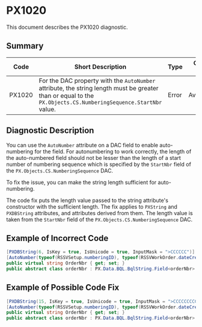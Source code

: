 # PX1020
This document describes the PX1020 diagnostic.

## Summary

| Code   | Short Description                                                                                                | Type  | Code Fix    | 
| ------ | ---------------------------------------------------------------------------------------------------------------- | ----- | ----------- | 
| PX1020 | For the DAC property with the `AutoNumber` attribute, the string length must be greater than or equal to the `PX.Objects.CS.NumberingSequence.StartNbr` value.     | Error | Available   |

## Diagnostic Description
You can use the `AutoNumber` attribute on a DAC field to enable auto-numbering for the field. For autonumbering to work correctly, the length of the auto-numbered field should not be lesser than the length of a start number of numbering sequence which is specified by the `StartNbr` field of the `PX.Objects.CS.NumberingSequence` DAC.

To fix the issue, you can make the string length sufficient for auto-numbering.

The code fix puts the length value passed to the string attribute's constructor with the sufficient length. The fix applies to `PXString` and `PXDBString` attributes, and attributes derived from them. The length value is taken from the `StartNbr` field of the `PX.Objects.CS.NumberingSequence` DAC.

## Example of Incorrect Code

```C#
[PXDBString(6, IsKey = true, IsUnicode = true, InputMask = ">CCCCCC")] // The PX1020 error is displayed for this line.
[AutoNumber(typeof(RSSVSetup.numberingID), typeof(RSSVWorkOrder.dateCreated))]
public virtual string OrderNbr { get; set; }
public abstract class orderNbr : PX.Data.BQL.BqlString.Field<orderNbr> { }
```

## Example of Possible Code Fix

```C#
[PXDBString(15, IsKey = true, IsUnicode = true, InputMask = ">CCCCCCCCCCCCCCC")]
[AutoNumber(typeof(RSSVSetup.numberingID), typeof(RSSVWorkOrder.dateCreated))]
public virtual string OrderNbr { get; set; }
public abstract class orderNbr : PX.Data.BQL.BqlString.Field<orderNbr> { }
```